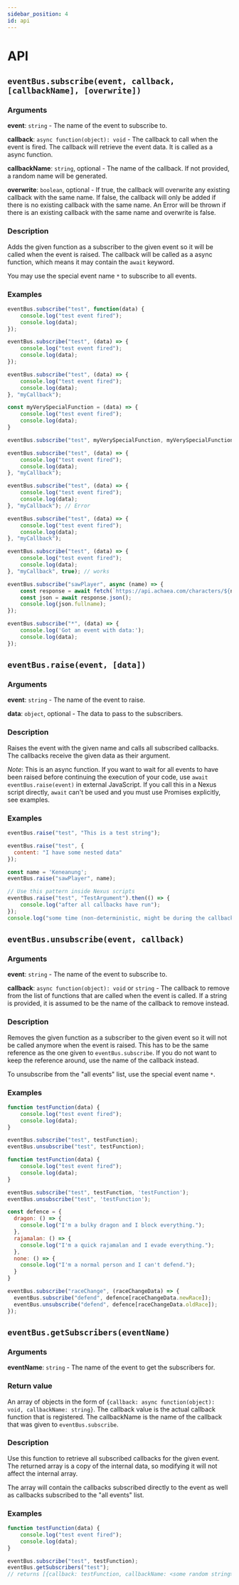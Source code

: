 ```yaml
---
sidebar_position: 4
id: api
---
```

# API #

## `eventBus.subscribe(event, callback, [callbackName], [overwrite])` ##

### Arguments ###

**event**: `string` - The name of the event to subscribe to.

**callback**: `async function(object): void` - The callback to call when the event is fired. The callback will retrieve the event data. It is called as a async function.

**callbackName**: `string`, optional - The name of the callback. If not provided, a random name will be generated.

**overwrite**: `boolean`, optional - If true, the callback will overwrite any existing callback with the same name. If false, the callback will only be added if there is no existing callback with the same name. An Error will be thrown if there is an existing callback with the same name and overwrite is false.

### Description ###

Adds the given function as a subscriber to the given event so it will be called  when the event is raised. The callback will be called as a async function, which means it may contain the `await` keyword.

You may use the special event name `*` to subscribe to all events.

### Examples ###

```js
eventBus.subscribe("test", function(data) {
    console.log("test event fired");
    console.log(data);
});
```

```js
eventBus.subscribe("test", (data) => {
    console.log("test event fired");
    console.log(data);
});
```

```js
eventBus.subscribe("test", (data) => {
    console.log("test event fired");
    console.log(data);
}, "myCallback");
```

```js
const myVerySpecialFunction = (data) => {
    console.log("test event fired");
    console.log(data);
}

eventBus.subscribe("test", myVerySpecialFunction, myVerySpecialFunction.name);
```

```js
eventBus.subscribe("test", (data) => {
    console.log("test event fired");
    console.log(data);
}, "myCallback");

eventBus.subscribe("test", (data) => {
    console.log("test event fired");
    console.log(data);
}, "myCallback"); // Error
```

```js
eventBus.subscribe("test", (data) => {
    console.log("test event fired");
    console.log(data);
}, "myCallback");

eventBus.subscribe("test", (data) => {
    console.log("test event fired");
    console.log(data);
}, "myCallback", true); // works
```

```js
eventBus.subscribe("sawPlayer", async (name) => {
    const response = await fetch(`https://api.achaea.com/characters/${name}.json`);
    const json = await response.json();
    console.log(json.fullname);
});
```

```js
eventBus.subscribe("*", (data) => {
    console.log('Got an event with data:');
    console.log(data);
});
```

## `eventBus.raise(event, [data])` ##

### Arguments ###

**event**: `string` - The name of the event to raise.

**data**: `object`, optional - The data to pass to the subscribers.

### Description ###

Raises the event with the given name and calls all subscribed callbacks. The callbacks receive the given data as their argument.

*Note*: This is an async function. If you want to wait for all events to have been raised before continuing the execution of your code, use `await eventBus.raise(event)` in external JavaScript. If you call this in a Nexus script directly, `await` can't be used and you must use Promises explicitly, see examples.

### Examples ###

```js
eventBus.raise("test", "This is a test string");
```

```js
eventBus.raise("test", {
  content: "I have some nested data"
});
```

```js
const name = 'Keneanung';
eventBus.raise("sawPlayer", name);
```

```js
// Use this pattern inside Nexus scripts
eventBus.raise("test", "TestArgument").then(() => {
    console.log("after all callbacks have run");
});
console.log("some time (non-deterministic, might be during the callback runs)");
```

## `eventBus.unsubscribe(event, callback)` ##

### Arguments ###

**event**: `string` - The name of the event to subscribe to.

**callback**: `async function(object): void` or `string` - The callback to remove from the list of functions that are called when the event is called. If a string is provided, it is assumed to be the name of the callback to remove instead.

### Description ###

Removes the given function as a subscriber to the given event so it will not be called anymore when the event is raised. This has to be the same reference as the one given to `eventBus.subscribe`. If you do not want to keep the reference around, use the name of the callback instead.

To unsubscribe from the "all events" list, use the special event name `*`.

### Examples ###

```js
function testFunction(data) {
    console.log("test event fired");
    console.log(data);
}

eventBus.subscribe("test", testFunction);
eventBus.unsubscribe("test", testFunction);
```

```js
function testFunction(data) {
    console.log("test event fired");
    console.log(data);
}

eventBus.subscribe("test", testFunction, 'testFunction');
eventBus.unsubscribe("test", 'testFunction');
```

```js
const defence = {
  dragon: () => {
    console.log("I'm a bulky dragon and I block everything.");
  },
  rajamalan: () => {
    console.log("I'm a quick rajamalan and I evade everything.");
  },
  none: () => {
    console.log("I'm a normal person and I can't defend.");
  }
}

eventBus.subscribe("raceChange", (raceChangeData) => {
  eventBus.subscribe("defend", defence[raceChangeData.newRace]);
  eventBus.unsubscribe("defend", defence[raceChangeData.oldRace]);
});
```

## `eventBus.getSubscribers(eventName)` ##

### Arguments ###

**eventName**: `string` - The name of the event to get the subscribers for.

### Return value ###

An array of objects in the form of `{callback: async function(object): void, callbackName: string}`. The callback value is the actual callback function that is registered. The callbackName is the name of the callback that was given to `eventBus.subscribe`.

### Description ###

Use this function to retrieve all subscribed callbacks for the given event. The returned array is a copy of the internal data, so modifying it will not affect the internal array.

The array will contain the callbacks subscribed directly to the event as well as callbacks subscribed to the "all events" list.

### Examples ###

```js
function testFunction(data) {
    console.log("test event fired");
    console.log(data);
}

eventBus.subscribe("test", testFunction);
eventBus.getSubscribers("test");
// returns [{callback: testFunction, callbackName: <some random string>}]
```
